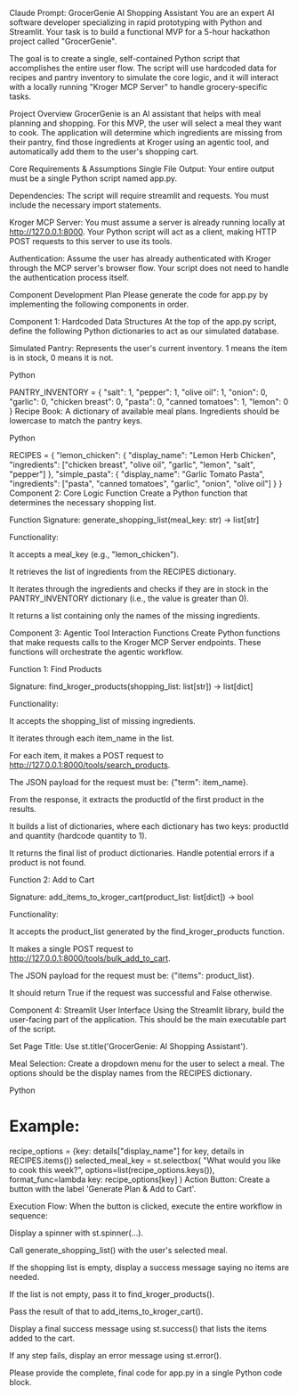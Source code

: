 Claude Prompt: GrocerGenie AI Shopping Assistant
You are an expert AI software developer specializing in rapid prototyping with Python and Streamlit. Your task is to build a functional MVP for a 5-hour hackathon project called "GrocerGenie".

The goal is to create a single, self-contained Python script that accomplishes the entire user flow. The script will use hardcoded data for recipes and pantry inventory to simulate the core logic, and it will interact with a locally running "Kroger MCP Server" to handle grocery-specific tasks.

Project Overview
GrocerGenie is an AI assistant that helps with meal planning and shopping. For this MVP, the user will select a meal they want to cook. The application will determine which ingredients are missing from their pantry, find those ingredients at Kroger using an agentic tool, and automatically add them to the user's shopping cart.

Core Requirements & Assumptions
Single File Output: Your entire output must be a single Python script named app.py.

Dependencies: The script will require streamlit and requests. You must include the necessary import statements.

Kroger MCP Server: You must assume a server is already running locally at http://127.0.0.1:8000. Your Python script will act as a client, making HTTP POST requests to this server to use its tools.

Authentication: Assume the user has already authenticated with Kroger through the MCP server's browser flow. Your script does not need to handle the authentication process itself.

Component Development Plan
Please generate the code for app.py by implementing the following components in order.

Component 1: Hardcoded Data Structures
At the top of the app.py script, define the following Python dictionaries to act as our simulated database.

Simulated Pantry: Represents the user's current inventory. 1 means the item is in stock, 0 means it is not.

Python

PANTRY_INVENTORY = {
    "salt": 1,
    "pepper": 1,
    "olive oil": 1,
    "onion": 0,
    "garlic": 0,
    "chicken breast": 0,
    "pasta": 0,
    "canned tomatoes": 1,
    "lemon": 0
}
Recipe Book: A dictionary of available meal plans. Ingredients should be lowercase to match the pantry keys.

Python

RECIPES = {
    "lemon_chicken": {
        "display_name": "Lemon Herb Chicken",
        "ingredients": ["chicken breast", "olive oil", "garlic", "lemon", "salt", "pepper"]
    },
    "simple_pasta": {
        "display_name": "Garlic Tomato Pasta",
        "ingredients": ["pasta", "canned tomatoes", "garlic", "onion", "olive oil"]
    }
}
Component 2: Core Logic Function
Create a Python function that determines the necessary shopping list.

Function Signature: generate_shopping_list(meal_key: str) -> list[str]

Functionality:

It accepts a meal_key (e.g., "lemon_chicken").

It retrieves the list of ingredients from the RECIPES dictionary.

It iterates through the ingredients and checks if they are in stock in the PANTRY_INVENTORY dictionary (i.e., the value is greater than 0).

It returns a list containing only the names of the missing ingredients.

Component 3: Agentic Tool Interaction Functions
Create Python functions that make requests calls to the Kroger MCP Server endpoints. These functions will orchestrate the agentic workflow.

Function 1: Find Products

Signature: find_kroger_products(shopping_list: list[str]) -> list[dict]

Functionality:

It accepts the shopping_list of missing ingredients.

It iterates through each item_name in the list.

For each item, it makes a POST request to http://127.0.0.1:8000/tools/search_products.

The JSON payload for the request must be: {"term": item_name}.

From the response, it extracts the productId of the first product in the results.

It builds a list of dictionaries, where each dictionary has two keys: productId and quantity (hardcode quantity to 1).

It returns the final list of product dictionaries. Handle potential errors if a product is not found.

Function 2: Add to Cart

Signature: add_items_to_kroger_cart(product_list: list[dict]) -> bool

Functionality:

It accepts the product_list generated by the find_kroger_products function.

It makes a single POST request to http://127.0.0.1:8000/tools/bulk_add_to_cart.

The JSON payload for the request must be: {"items": product_list}.

It should return True if the request was successful and False otherwise.

Component 4: Streamlit User Interface
Using the Streamlit library, build the user-facing part of the application. This should be the main executable part of the script.

Set Page Title: Use st.title('GrocerGenie: AI Shopping Assistant').

Meal Selection: Create a dropdown menu for the user to select a meal. The options should be the display names from the RECIPES dictionary.

Python

# Example:
recipe_options = {key: details["display_name"] for key, details in RECIPES.items()}
selected_meal_key = st.selectbox(
    "What would you like to cook this week?",
    options=list(recipe_options.keys()),
    format_func=lambda key: recipe_options[key]
)
Action Button: Create a button with the label 'Generate Plan & Add to Cart'.

Execution Flow: When the button is clicked, execute the entire workflow in sequence:

Display a spinner with st.spinner(...).

Call generate_shopping_list() with the user's selected meal.

If the shopping list is empty, display a success message saying no items are needed.

If the list is not empty, pass it to find_kroger_products().

Pass the result of that to add_items_to_kroger_cart().

Display a final success message using st.success() that lists the items added to the cart.

If any step fails, display an error message using st.error().

Please provide the complete, final code for app.py in a single Python code block.